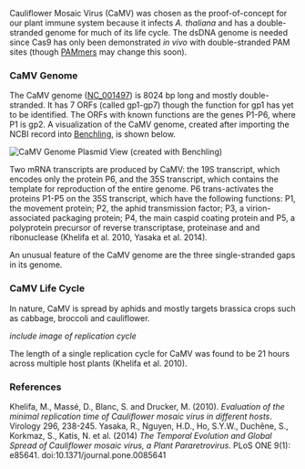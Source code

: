 Cauliflower Mosaic Virus (CaMV) was chosen as the proof-of-concept for our plant immune system because it infects *A. thaliana* and has a double-stranded genome for much of its life cycle. The dsDNA genome is needed since Cas9 has only been demonstrated *in vivo* with double-stranded PAM sites (though [PAMmers](http://www.nature.com/nature/journal/v516/n7530/abs/nature13769.html) may change this soon).

### CaMV Genome

The CaMV genome ([NC_001497](http://www.ncbi.nlm.nih.gov/nuccore/9626938)) is 8024 bp long and mostly double-stranded. It has 7 ORFs (called gp1-gp7) though the function for gp1 has yet to be identified. The ORFs with known functions are the genes P1-P6, where P1 is gp2. A visualization of the CaMV genome, created after importing the NCBI record into [Benchling](http://benchling.com), is shown below.

![CaMV Genome Plasmid View (created with Benchling)](http://igem.uwaterloo.ca/wp-content/uploads/2015/04/CaMV_genome.png)

Two mRNA transcripts are produced by CaMV: the 19S transcript, which encodes only the protein P6, and the 35S transcript, which contains the template for reproduction of the entire genome. P6 trans-activates the proteins P1-P5 on the 35S transcript, which have the following functions: P1, the movement protein; P2, the aphid transmission factor; P3, a virion-associated packaging protein; P4, the main caspid coating protein and P5, a polyprotein precursor of reverse transcriptase, proteinase and and ribonuclease (Khelifa et al. 2010, Yasaka et al. 2014).

An unusual feature of the CaMV genome are the three single-stranded gaps in its genome. 

### CaMV Life Cycle

In nature, CaMV is spread by aphids and mostly targets brassica crops such as cabbage, broccoli and cauliflower. 

*include image of replication cycle*

The length of a single replication cycle for CaMV was found to be 21 hours across multiple host plants (Khelifa et al. 2010). 

### References

Khelifa, M., Massé, D., Blanc, S. and Drucker, M. (2010). *Evaluation of the minimal replication time of Cauliflower mosaic virus in different hosts*. Virology 296, 238-245. 
Yasaka, R., Nguyen, H.D., Ho, S.Y.W., Duchêne, S., Korkmaz, S., Katis, N. et al. (2014) 
*The Temporal Evolution and Global Spread of Cauliflower mosaic virus, a Plant Pararetrovirus*. PLoS ONE 9(1): e85641. doi:10.1371/journal.pone.0085641
